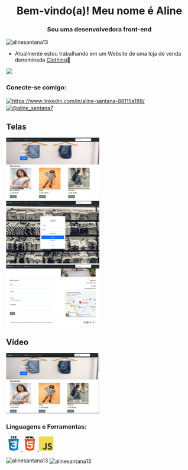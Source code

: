 <h1 align="center">Bem-vindo(a)! Meu nome é Aline</h1><h3 align="center">Sou uma desenvolvedora front-end</h3><p align="left"> <img src="https://komarev.com/ghpvc/?username=alinesantana13&label=Profile%20views&color=0e75b6&style=flat" alt="alinesantana13" /> </p>




- Atualmente estou trabalhando em um Website de uma loja de venda denominada <a href="https://alinesantana13.github.io/Website-Loja">Clothing</a>🔭
<img src="https://images.pexels.com/photos/996329/pexels-photo-996329.jpeg?auto=compress&cs=tinysrgb&w=1260&h=750&dpr=1" width="50%">


<h3 align="left">Conecte-se comigo:</h3><p align="left">

 <a href="https://www.linkedin.com/in/aline-santana-88115a188/" target="blank"><img align="center" src="https://cdn-icons-png.flaticon.com/512/3536/3536505.png" alt="https://www.linkedin.com/in/aline-santana-88115a188/" height="30" width="40" /></a>
 <a href="https://instagram.com/aline_santana7" target="blank"><img align="center" src="https://raw.githubusercontent.com/rahuldkjain/github-profile-readme-generator/master/src/images/icons/Social/instagram.svg" alt="@aline_santana7" height=" 30" width="40" /></a></p>
 
 <h2>Telas</h2>

 <img src="./tela1.png" width="50%">
 <img src="./tela2.png" width="50%">
 <img src="./tela3.png" width="50%">
 <h2>Vídeo</h2>
 <img src="./recording-2023-01-06-10-31-45.gif" width="50%">
 
 <h3 align="left">Linguagens e Ferramentas:</h3><p align="left">

<a href="https://www.w3schools.com/css/" target="_blank" rel="noreferrer"> <img src="https://raw.githubusercontent.com/devicons/devicon/master/icons/css3/css3-original-wordmark.svg" alt="css3" width="40" height="40"/> </a> <a href="https://www.w3.org/html/" target="_blank" rel="noreferrer"> <img src="https://raw.githubusercontent.com/devicons/devicon/master/icons/html5/html5-original-wordmark.svg" alt="html5" width="40" height="40"/> </a> <a href="https://developer.mozilla.org/en-US/docs/Web/JavaScript" target="_blank" rel="noreferrer"> <img src="https://raw.githubusercontent.com/devicons/devicon/master/icons/javascript/javascript-original.svg" alt="javascript" width="40" height="40"/> </a> </p>

<p><img align="left" src="https://github-readme-stats.vercel.app/api/top-langs?username=alinesantana13&show_icons=true&locale=en&layout=compact" alt="alinesantana13" /></p><p>&nbsp;<img align="center" src="https://github-readme-stats.vercel.app/api?username=alinesantana13&show_icons=true&locale=en" alt="alinesantana13" /></p>
